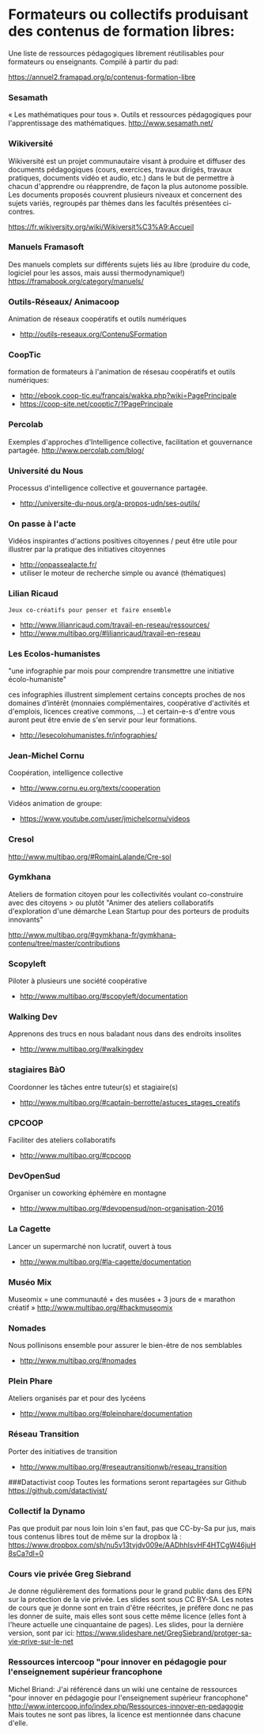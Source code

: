 <!--

---
title: Contenus de formation sous licence libre
description: Une liste de ressources pédagogiques librement réutilisables pour formateurs ou enseignants.
licence: CC-BY-SA
---

-->

# Formateurs ou collectifs produisant des contenus de formation libres:
    
Une liste de ressources pédagogiques librement réutilisables pour formateurs ou enseignants. Compilé à partir du pad:

https://annuel2.framapad.org/p/contenus-formation-libre

### Sesamath

« Les mathématiques pour tous ». Outils et ressources pédagogiques pour l'apprentissage des mathématiques.
http://www.sesamath.net/

### Wikiversité

Wikiversité est un projet communautaire visant à produire et diffuser des documents pédagogiques (cours, exercices, travaux dirigés, travaux pratiques, documents vidéo et audio, etc.) dans le but de permettre à chacun d'apprendre ou réapprendre, de façon la plus autonome possible. Les documents proposés couvrent plusieurs niveaux et concernent des sujets variés, regroupés par thèmes dans les facultés présentées ci-contres.

https://fr.wikiversity.org/wiki/Wikiversit%C3%A9:Accueil

### Manuels Framasoft
Des manuels complets sur différents sujets liés au libre (produire du code, logiciel pour les assos, mais aussi thermodynamique!)
https://framabook.org/category/manuels/

### Outils-Réseaux/ Animacoop
Animation de réseaux coopératifs et outils numériques
- http://outils-reseaux.org/ContenuSFormation

### CoopTic
formation de formateurs à l'animation de résesau coopératifs et outils numériques:
- http://ebook.coop-tic.eu/francais/wakka.php?wiki=PagePrincipale
- https://coop-site.net/cooptic7/?PagePrincipale


### Percolab
Exemples d'approches d'Intelligence collective, facilitation et gouvernance partagée.
http://www.percolab.com/blog/

### Université du Nous
Processus d'intelligence collective et gouvernance partagée.
- http://universite-du-nous.org/a-propos-udn/ses-outils/

### On passe à l'acte
Vidéos inspirantes d'actions positives citoyennes / peut être utile pour illustrer par la pratique des initiatives citoyennes
- http://onpassealacte.fr/
- utiliser le moteur de recherche simple ou avancé (thématiques)

### Lilian Ricaud
    Jeux co-créatifs pour penser et faire ensemble
- http://www.lilianricaud.com/travail-en-reseau/ressources/
- http://www.multibao.org/#lilianricaud/travail-en-reseau


### Les Ecolos-humanistes

"une infographie par mois pour comprendre transmettre une initiative écolo-humaniste"

ces infographies illustrent simplement certains concepts proches de nos domaines d’intérêt (monnaies complémentaires, coopérative d'activités et d'emplois, licences creative commons, ...) et certain-e-s d'entre vous auront peut être envie de s'en servir pour leur formations.

- http://lesecolohumanistes.fr/infographies/

### Jean-Michel Cornu

Coopération, intelligence collective
- http://www.cornu.eu.org/texts/cooperation

Vidéos animation de groupe:
- https://www.youtube.com/user/jmichelcornu/videos


### Cresol

http://www.multibao.org/#RomainLalande/Cre-sol

### Gymkhana

Ateliers de formation citoyen pour les collectivités voulant co-construire avec des citoyens > ou plutôt "Animer des ateliers collaboratifs d'exploration d'une démarche Lean Startup pour des porteurs de produits innovants"

http://www.multibao.org/#gymkhana-fr/gymkhana-contenu/tree/master/contributions

### Scopyleft

Piloter à plusieurs une société coopérative
- http://www.multibao.org/#scopyleft/documentation

### Walking Dev

Apprenons des trucs en nous baladant nous dans des endroits insolites
- http://www.multibao.org/#walkingdev

### stagiaires BàO

Coordonner les tâches entre tuteur(s) et stagiaire(s)
- http://www.multibao.org/#captain-berrotte/astuces_stages_creatifs

### CPCOOP

Faciliter des ateliers collaboratifs
- http://www.multibao.org/#cpcoop

### DevOpenSud

Organiser un coworking éphémère en montagne
- http://www.multibao.org/#devopensud/non-organisation-2016

### La Cagette

Lancer un supermarché non lucratif, ouvert à tous
- http://www.multibao.org/#la-cagette/documentation

### Muséo Mix

Museomix = une communauté + des musées + 3 jours de « marathon créatif »
http://www.multibao.org/#hackmuseomix

### Nomades
    
Nous pollinisons ensemble pour assurer le bien-être de nos semblables
- http://www.multibao.org/#nomades

### Plein Phare
Ateliers organisés par et pour des lycéens
- http://www.multibao.org/#pleinphare/documentation

### Réseau Transition
Porter des initiatives de transition
- http://www.multibao.org/#reseautransitionwb/reseau_transition

###Datactivist coop
Toutes les formations seront repartagées sur Github https://github.com/datactivist/

### Collectif la Dynamo
Pas que produit par nous loin loin s'en faut, pas que CC-by-Sa pur jus, mais tous contenus libres tout de même sur la dropbox là : https://www.dropbox.com/sh/nu5v13tvjdv009e/AADhhIsvHF4HTCgW46juH8sCa?dl=0

### Cours vie privée Greg Siebrand

Je donne régulièrement des formations pour le grand public dans   des EPN sur la protection de la vie privée. Les slides sont sous  CC BY-SA. Les notes de cours que je donne sont en train d'être réécrites, je préfère donc ne pas les donner de suite, mais elles sont sous cette même licence (elles font à l'heure actuelle une cinquantaine de pages).
      Les slides, pour la dernière version,  sont par ici:      https://www.slideshare.net/GregSiebrand/protger-sa-vie-prive-sur-le-net
      
      
### Ressources intercoop "pour innover en pédagogie  pour  l'enseignement supérieur francophone

Michel Briand: J'ai référencé dans un wiki une centaine de ressources "pour innover en pédagogie  pour  l'enseignement supérieur francophone"
http://www.intercoop.info/index.php/Ressources-innover-en-pedagogie
Mais toutes ne sont pas libres, la licence est  mentionnée dans chacune d'elle.
